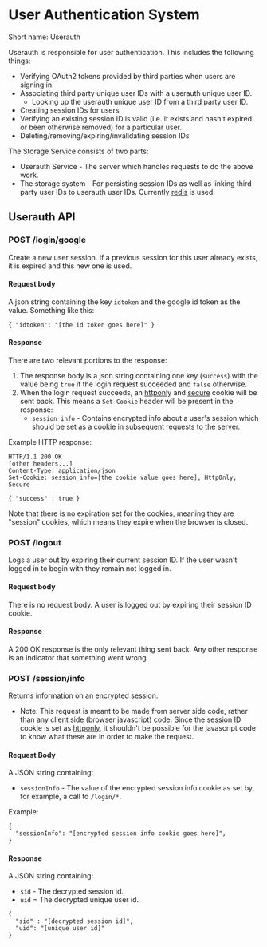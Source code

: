 # User Authentication System

Short name: Userauth

Userauth is responsible for user authentication. This includes the following things:

* Verifying OAuth2 tokens provided by third parties when users are signing in.
* Associating third party unique user IDs with a userauth unique user ID.
    * Looking up the userauth unique user ID from a third party user ID.
* Creating session IDs for users
* Verifying an existing session ID is valid (i.e. it exists and hasn't expired or been otherwise removed) for a particular user.
* Deleting/removing/expiring/invalidating session IDs

 The Storage Service consists of two parts:

* Userauth Service - The server which handles requests to do the above work.
* The storage system - For persisting session IDs as well as linking third party user IDs to userauth user IDs. Currently [redis](http://redis.io/) is used.

## Userauth API

### POST /login/google

Create a new user session. If a previous session for this user already exists, it is expired and this new one is used.

#### Request body

A json string containing the key `idtoken` and the google id token as the value. Something like this:

    { "idtoken": "[the id token goes here]" }

#### Response

There are two relevant portions to the response:

1. The response body is a json string containing one key (`success`) with the value being `true` if the login request succeeded and `false` otherwise.
1. When the login request succeeds, an [httponly](https://www.owasp.org/index.php/HttpOnly) and [secure](https://www.owasp.org/index.php/SecureFlag) cookie will be sent back. This means a `Set-Cookie` header will be present in the response:
    * `session_info` - Contains encrypted info about a user's session which should be set as a cookie in subsequent requests to the server.

Example HTTP response:

```
HTTP/1.1 200 OK
[other headers...]
Content-Type: application/json
Set-Cookie: session_info=[the cookie value goes here]; HttpOnly; Secure

{ "success" : true }
```

Note that there is no expiration set for the cookies, meaning they are "session" cookies, which means they expire when the browser is closed.

### POST /logout

Logs a user out by expiring their current session ID. If the user wasn't logged in to begin with they remain not logged in.

#### Request body

There is no request body. A user is logged out by expiring their session ID cookie.

#### Response

A 200 OK response is the only relevant thing sent back. Any other response is an indicator that something went wrong.

### POST /session/info

Returns information on an encrypted session.

* Note: This request is meant to be made from server side code, rather than any client side (browser javascript) code. Since the session ID cookie is set as [httponly](https://www.owasp.org/index.php/HttpOnly), it shouldn't be possible for the javascript code to know what these are in order to make the request.

#### Request Body

A JSON string containing:

* `sessionInfo` - The value of the encrypted session info cookie as set by, for example, a call to `/login/*`.

Example:

```
{
  "sessionInfo": "[encrypted session info cookie goes here]",
}
```

#### Response

A JSON string containing:

* `sid` - The decrypted session id.
* `uid` = The decrypted unique user id.


```
{
  "sid" : "[decrypted session id]",
  "uid": "[unique user id]"
}
```
